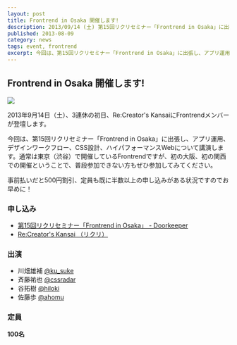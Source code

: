 ```yaml
---
layout: post
title: Frontrend in Osaka 開催します!
description: 2013/09/14 (土) 第15回リクリセミナー「Frontrend in Osaka」に出張します！
published: 2013-08-09
category: news
tags: event, frontrend
excerpt: 今回は、第15回リクリセミナー「Frontrend in Osaka」に出張し、アプリ運用、デザインワークフロー、CSS設計、ハイパフォーマンスWebについて講演します。通常は東京（渋谷）で開催しているFrontrendですが、初の大阪、初の関西での開催ということで、普段参加できない方もぜひ参加してみてください。
---
```


## Frontrend in Osaka 開催します!

![](https://dzpp79ucibp5a.cloudfront.net/events_banners/5240_normal_1375686164_doorkeeper.png)

2013年9月14日（土）、3連休の初日、Re:Creator's KansaiにFrontrendメンバーが登壇します。

今回は、第15回リクリセミナー「Frontrend in Osaka」に出張し、アプリ運用、デザインワークフロー、CSS設計、ハイパフォーマンスWebについて講演します。通常は東京（渋谷）で開催しているFrontrendですが、初の大阪、初の関西での開催ということで、普段参加できない方もぜひ参加してみてください。

事前払いだと500円割引、定員も既に半数以上の申し込みがある状況ですのでお早めに！

### 申し込み

+ [第15回リクリセミナー「Frontrend in Osaka」 - Doorkeeper](http://recreators.doorkeeper.jp/events/5240)
+ [Re:Creator's Kansai （リクリ）](http://www.re-creators.jp/seminar/2013/08/08_1370.html)

### 出演

+ 川畑雄補 [@ku_suke](https://twitter.com/ku_suke)
+ 斉藤祐也 [@cssradar](https://twitter.com/cssradar)
+ 谷拓樹 [@hiloki](https://twitter.com/hiloki)
+ 佐藤歩 [@ahomu](https://twitter.com/ahomu)

### 定員

__100名__